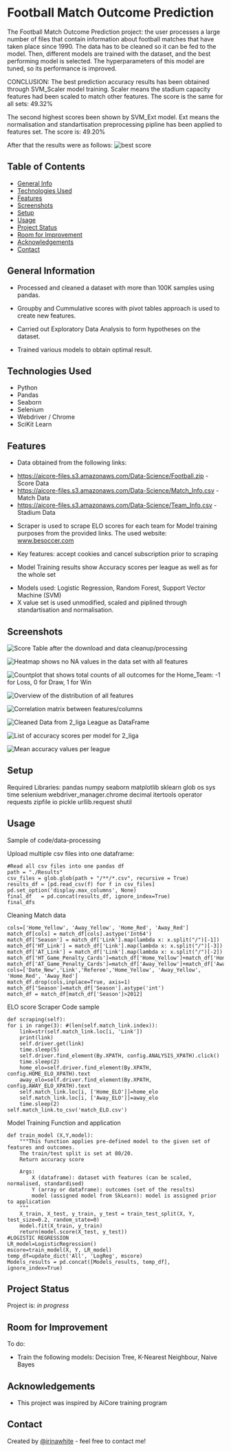 # Football Match Outcome Prediction
The Football Match Outcome Prediction project: the user processes a large number of files that contain information about football matches that have taken place since 1990. The data has to be cleaned so it can be fed to the model. Then, different models are trained with the dataset, and the best performing model is selected. The hyperparameters of this model are tuned, so its performance is improved.

CONCLUSION:
The best prediction accuracy results has been obtained through SVM_Scaler model training. Scaler means the stadium capacity features had been scaled to match other features.
The score is the same for all sets: 49.32%

The second highest scores been shown by SVM_Ext model. Ext means the normalisation and standartisation preprocessing pipline has been applied to features set.
The score is: 49.20%

After that the results were as follows:
![best score](img/best_score.png)


## Table of Contents
* [General Info](#general-information)
* [Technologies Used](#technologies-used)
* [Features](#features)
* [Screenshots](#screenshots)
* [Setup](#setup)
* [Usage](#usage)
* [Project Status](#project-status)
* [Room for Improvement](#room-for-improvement)
* [Acknowledgements](#acknowledgements)
* [Contact](#contact)
<!-- * [License](#license) -->


## General Information
- Processed and cleaned a dataset with more than 100K samples using pandas.

- Groupby and Cummulative scores with pivot tables approach is used to create new features.

- Carried out Exploratory Data Analysis to form hypotheses on the dataset.

- Trained various models to obtain optimal result.


## Technologies Used
- Python
- Pandas
- Seaborn
- Selenium
- Webdriver / Chrome
- SciKit Learn 


## Features
- Data obtained from the following links:
* https://aicore-files.s3.amazonaws.com/Data-Science/Football.zip - Score Data
* https://aicore-files.s3.amazonaws.com/Data-Science/Match_Info.csv - Match Data
* https://aicore-files.s3.amazonaws.com/Data-Science/Team_Info.csv - Stadium Data 

- Scraper is used to scrape ELO scores for each team for Model training purposes from the provided links. The used website: www.besoccer.com
* Key features: accept cookies and cancel subscription prior to scraping

- Model Training results show Accuracy scores per league as well as for the whole set
* Models used: Logistic Regression, Random Forest, Support Vector Machine (SVM) 
* X value set is used unmodified, scaled and piplined through standartisation and normalisation.


## Screenshots
![Score Table after the download and data cleanup/processing](img/score_dataframe.png)

![Heatmap shows no NA values in the data set with all features](img/na_summary.png)

![Countplot that shows total counts of all outcomes for the Home_Team: -1 for Loss, 0 for Draw, 1 for Win](img/Output_countplot.png)

![Overview of the distribution of all features](img/features_distribution.png)

![Correlation matrix between features/columns](img/corr_matrix_heatmap.png)

![Cleaned Data from 2_liga League as DataFrame](img/clean_data_2_liga.png)

![List of accuracy scores per model for 2_liga](img/Model_accuracy_ligue2.png)

![Mean accuracy values per league](img/mean_values_accuracy_league.png)


## Setup
Required Libraries:
    pandas
    numpy
    seaborn
    matplotlib
    sklearn
    glob
    os
    sys
    time
    selenium
    webdriver_manager.chrome
    decimal
    itertools
    operator
    requests
    zipfile
    io
    pickle
    urllib.request
    shutil


## Usage
Sample of code/data-processing

Upload multiple csv files into one dataframe:
```
#Read all csv files into one pandas df
path = "./Results"
csv_files = glob.glob(path + "/**/*.csv", recursive = True)
results_df = [pd.read_csv(f) for f in csv_files]
pd.set_option('display.max_columns', None)
final_df   = pd.concat(results_df, ignore_index=True)
final_dfs
```

Cleaning Match data
```
cols=['Home_Yellow', 'Away_Yellow', 'Home_Red', 'Away_Red']
match_df[cols] = match_df[cols].astype('Int64')
match_df['Season'] = match_df['Link'].map(lambda x: x.split("/")[-1])
match_df['HT_Link'] = match_df['Link'].map(lambda x: x.split("/")[-3])
match_df['AT_Link'] = match_df['Link'].map(lambda x: x.split("/")[-2])
match_df['HT_Game_Penalty_Cards']=match_df['Home_Yellow']+match_df['Home_Red']
match_df['AT_Game_Penalty_Cards']=match_df['Away_Yellow']+match_df['Away_Red']
cols=['Date_New','Link','Referee','Home_Yellow', 'Away_Yellow', 'Home_Red', 'Away_Red']
match_df.drop(cols,inplace=True, axis=1)
match_df['Season']=match_df['Season'].astype('int')
match_df = match_df[match_df['Season']>2012]
```

ELO score Scraper Code sample
```    
def scraping(self):
for i in range(3): #(len(self.match_link.index)):
    link=str(self.match_link.loc[i, 'Link'])
    print(link)
    self.driver.get(link)
    time.sleep(5)
    self.driver.find_element(By.XPATH, config.ANALYSIS_XPATH).click()
    time.sleep(2)
    home_elo=self.driver.find_element(By.XPATH, config.HOME_ELO_XPATH).text
    away_elo=self.driver.find_element(By.XPATH, config.AWAY_ELO_XPATH).text
    self.match_link.loc[i, ['Home_ELO']]=home_elo
    self.match_link.loc[i, ['Away_ELO']]=away_elo
    time.sleep(2)
self.match_link.to_csv('match_ELO.csv')
```

Model Training Function and application
```
def train_model (X,Y,model):
    """This function applies pre-defined model to the given set of features and outcomes.
    The train/test split is set at 80/20.
    Return accuracy score

    Args:
        X (dataframe): dataset with features (can be scaled, normalised, standardised)
        Y (array or dataframe): outcomes (set of the results)
        model (assigned model from SkLearn): model is assigned prior to application 
    """
    X_train, X_test, y_train, y_test = train_test_split(X, Y, test_size=0.2, random_state=0)
    model.fit(X_train, y_train)
    return(model.score(X_test, y_test))
#LOGISTIC REGRESSION
LR_model=LogisticRegression()
mscore=train_model(X, Y, LR_model)
temp_df=update_dict('All', 'LogReg', mscore)
Models_results = pd.concat([Models_results, temp_df], ignore_index=True)
```

## Project Status
Project is: _in progress_ 


## Room for Improvement

To do:
- Train the following models: Decision Tree, K-Nearest Neighbour, Naive Bayes


## Acknowledgements
- This project was inspired by AiCore training program


## Contact
Created by [@irinawhite](irina.k.white@gmail.com) - feel free to contact me!

